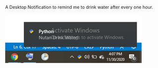 A Desktop Notification to remind me to drink water after every one hour.

![Result](https://github.com/nootz1999/Learning/blob/main/PythonDesktopNotification/Desktop.png)
